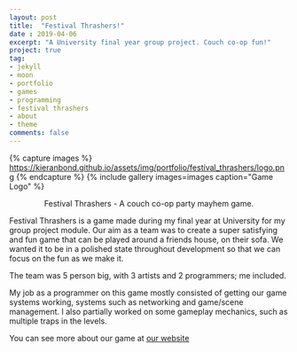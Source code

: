 ```yaml
---
layout: post
title:  "Festival Thrashers!"
date : 2019-04-06
excerpt: "A University final year group project. Couch co-op fun!"
project: true
tag:
- jekyll 
- moon
- portfolio
- games
- programming
- festival thrashers
- about
- theme
comments: false
---
```


{% capture images %}
	https://kieranbond.github.io/assets/img/portfolio/festival_thrashers/logo.png
{% endcapture %}
{% include gallery images=images caption="Game Logo" %}

    
<center>Festival Thrashers - A couch co-op party mayhem game.</center>
     
Festival Thrashers is a game made during my final year at University for my group project module. 
Our aim as a team was to create a super satisfying and fun game that can be played around a friends house, on their sofa. We wanted it to be in a polished state throughout development so that we can focus on the fun as we make it.

The team was 5 person big, with 3 artists and 2 programmers; me included.

My job as a programmer on this game mostly consisted of getting our game systems working, systems such as networking and game/scene management.
I also partially worked on some gameplay mechanics, such as multiple traps in the levels.

<p1>You can see more about our game at [our website](lorepow.com)</p1>
